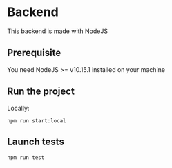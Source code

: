 # Backend

This backend is made with NodeJS

## Prerequisite

You need NodeJS  >= v10.15.1 installed on your machine

## Run the project

Locally:
```
npm run start:local
```

## Launch tests

```
npm run test
```
